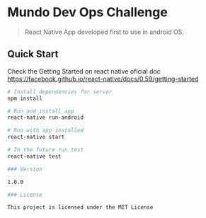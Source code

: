 # Mundo Dev Ops Challenge

> React Native App developed first to use in android OS.
## Quick Start

Check the Getting Started on react native oficial doc https://facebook.github.io/react-native/docs/0.59/getting-started

```bash
# Install dependencies for server
npm install

# Run and install app
react-native run-android

# Run with app installed 
react-native start

# In the future run test
react-native test

### Version

1.0.0

### License

This project is licensed under the MIT License
